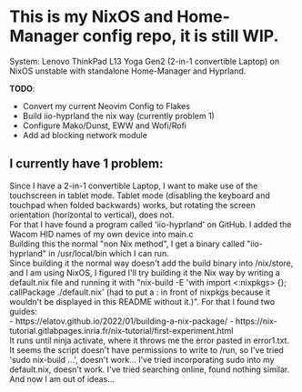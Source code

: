 # This is my NixOS and Home-Manager config repo, it is still WIP.

System: Lenovo ThinkPad L13 Yoga Gen2 (2-in-1 convertible Laptop) on NixOS unstable with standalone Home-Manager and Hyprland.

**TODO**:
- Convert my current Neovim Config to Flakes
- Build iio-hyprland the nix way (currently problem 1)
- Configure Mako/Dunst, EWW and Wofi/Rofi
- Add ad blocking network module

## I currently have 1 problem:
<p>Since I have a 2-in-1 convertible Laptop, I want to make use of the touchscreen in tablet mode. Tablet mode (disabling the keyboard and touchpad when folded backwards) works,
but rotating the screen orientation (horizontal to vertical), does not.<br>
For that I have found a program called 'iio-hyprland' on GitHub. I added the Wacom HID names of my own device into main.c<br>
Building this the normal "non Nix method", I get a binary called "iio-hyprland" in /usr/local/bin which I can run.<br>
Since building it the normal way doesn't add the build binary into /nix/store, and I am using NixOS, I figured I'll try building it the Nix way by writing a default.nix file and running it with "nix-build -E 'with import <:nixpkgs> {}; callPackage ./default.nix' (had to put a : in front of nixpkgs because it wouldn't be displayed in this README without it.)".
For that I found two guides:<br>
- https://elatov.github.io/2022/01/building-a-nix-package/
- https://nix-tutorial.gitlabpages.inria.fr/nix-tutorial/first-experiment.html
<br>
It runs until ninja activate, where it throws me the error pasted in error1.txt.
It seems the script doesn't have permissions to write to /run, so I've tried 'sudo nix-build ...', doesn't work...
I've tried incorporating sudo into my default.nix, doesn't work. 
I've tried searching online, found nothing similar.<br>
And now I am out of ideas...</p>
